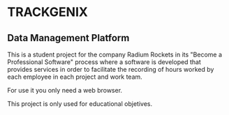 # TRACKGENIX
## Data Management Platform
This is a student project for the company Radium Rockets in its "Become a Professional Software" process where a software is developed that provides services in order to facilitate the recording of hours worked by each employee in each project and work team.

For use it you only need a web browser.

This project is only used for educational objetives.